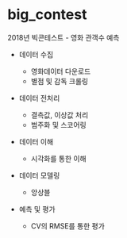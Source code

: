 # big_contest

2018년 빅콘테스트 - 영화 관객수 예측

- 데이터 수집
  - 영화데이터 다운로드
  - 별점 및 감독 크롤링
  
- 데이터 전처리
  - 결측값, 이상값 처리
  - 범주화 및 스코어링

- 데이터 이해
  - 시각화를 통한 이해

- 데이터 모델링
  - 앙상블

- 예측 및 평가
   - CV의 RMSE를 통한 평가
   
